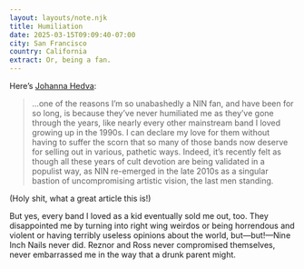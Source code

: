```yaml
---
layout: layouts/note.njk
title: Humiliation
date: 2025-03-15T09:09:40-07:00
city: San Francisco
country: California
extract: Or, being a fan.
---
```


Here’s [Johanna Hedva](https://www.thewhitereview.org/feature/theyre-really-close-to-my-body/):

> ...one of the reasons I’m so unabashedly a NIN fan, and have been for so long, is because they’ve never humiliated me as they’ve gone through the years, like nearly every other mainstream band I loved growing up in the 1990s. I can declare my love for them without having to suffer the scorn that so many of those bands now deserve for selling out in various, pathetic ways. Indeed, it’s recently felt as though all these years of cult devotion are being validated in a populist way, as NIN re-emerged in the late 2010s as a singular bastion of uncompromising artistic vision, the last men standing.

(Holy shit, what a great article this is!)

But yes, every band I loved as a kid eventually sold me out, too. They disappointed me by turning into right wing weirdos or being horrendous and violent or having terribly useless opinions about the world, but—but!—Nine Inch Nails never did. Reznor and Ross never compromised themselves, never embarrassed me in the way that a drunk parent might.
